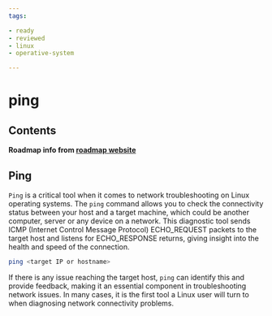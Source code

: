 ```yaml
---
tags:

- ready
- reviewed
- linux
- operative-system

---
```


# ping

## Contents

__Roadmap info from [roadmap website](https://roadmap.sh/linux/troubleshooting/ping)__

## Ping

`Ping` is a critical tool when it comes to network troubleshooting on Linux operating systems. The `ping` command allows you to check the connectivity status between your host and a target machine, which could be another computer, server or any device on a network. This diagnostic tool sends ICMP (Internet Control Message Protocol) ECHO\_REQUEST packets to the target host and listens for ECHO\_RESPONSE returns, giving insight into the health and speed of the connection.

```bash
ping <target IP or hostname>

```

If there is any issue reaching the target host, `ping` can identify this and provide feedback, making it an essential component in troubleshooting network issues. In many cases, it is the first tool a Linux user will turn to when diagnosing network connectivity problems.
